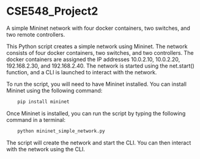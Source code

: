 # CSE548_Project2
A simple Mininet network with four docker containers, two switches, and two remote controllers.

This Python script creates a simple network using Mininet. The network consists of four docker containers, two switches, and two controllers. The docker containers are assigned the IP addresses 10.0.2.10, 10.0.2.20, 192.168.2.30, and 192.168.2.40. The network is started using the net.start() function, and a CLI is launched to interact with the network.

To run the script, you will need to have Mininet installed. You can install Mininet using the following command:

```sh
    pip install mininet
```



Once Mininet is installed, you can run the script by typing the following command in a terminal:

```sh
    python mininet_simple_network.py
```


The script will create the network and start the CLI. You can then interact with the network using the CLI.
